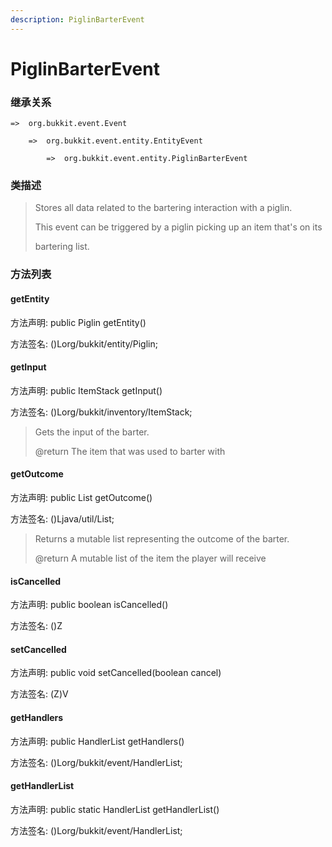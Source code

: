 ```yaml
---
description: PiglinBarterEvent
---
```


# PiglinBarterEvent

### 继承关系

    =>  org.bukkit.event.Event

        =>  org.bukkit.event.entity.EntityEvent

            =>  org.bukkit.event.entity.PiglinBarterEvent

### 类描述

> Stores all data related to the bartering interaction with a piglin.
>
> This event can be triggered by a piglin picking up an item that's on its
>
> bartering list.

### 方法列表

#### getEntity

方法声明: public Piglin getEntity()

方法签名: ()Lorg/bukkit/entity/Piglin;

#### getInput

方法声明: public ItemStack getInput()

方法签名: ()Lorg/bukkit/inventory/ItemStack;

> Gets the input of the barter.
>
> @return The item that was used to barter with

#### getOutcome

方法声明: public List<ItemStack> getOutcome()

方法签名: ()Ljava/util/List;

> Returns a mutable list representing the outcome of the barter.
>
> @return A mutable list of the item the player will receive

#### isCancelled

方法声明: public boolean isCancelled()

方法签名: ()Z

#### setCancelled

方法声明: public void setCancelled(boolean cancel)

方法签名: (Z)V

#### getHandlers

方法声明: public HandlerList getHandlers()

方法签名: ()Lorg/bukkit/event/HandlerList;

#### getHandlerList

方法声明: public static HandlerList getHandlerList()

方法签名: ()Lorg/bukkit/event/HandlerList;